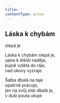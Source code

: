 ```yaml
---
title: ''
contentType: prose
---
```


## Láska k chybám  
slepá je

Láska k chybám slepá je,  
upne k štěstí naděje,  
bujně vzlétá do ráje,  
nad okovy vyzraje.

Šalba dbalá na taje  
opatrně pracuje,  
jen na svůj zisk dbalá je,  
v duši pouta ukuje.
